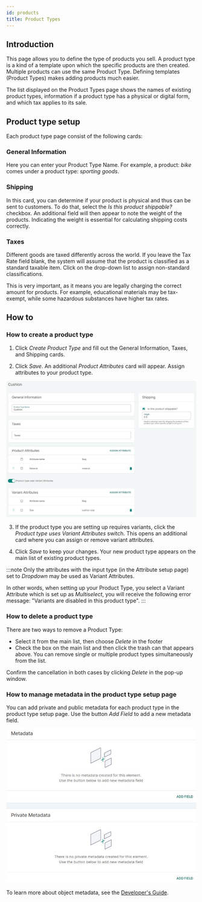 ```yaml
---
id: products
title: Product Types
---
```


## Introduction

This page allows you to define the type of products you sell. A product type is a kind of a template upon which the specific products are then created. Multiple products can use the same Product Type. Defining templates (Product Types) makes adding products much easier.

The list displayed on the Product Types page shows the names of existing product types, information if a product type has a physical or digital form, and which tax applies to its sale.

## Product type setup

Each product type page consist of the following cards:

### General Information

Here you can enter your Product Type Name. For example, a product: _bike_ comes under a product type: _sporting goods_.

### Shipping

In this card, you can determine if your product is physical and thus can be sent to customers. To do that, select the _Is&nbsp;this&nbsp;product&nbsp;shippable?_ checkbox. An additional field will then appear to note the weight of the products. Indicating the weight is essential for calculating shipping costs correctly.

### Taxes

Different goods are taxed differently across the world. If you leave the Tax Rate field blank, the system will assume that the product is classified as a standard taxable item. Click on the drop-down list to assign non-standard classifications.

This is very important, as it means you are legally charging the correct amount for products. For example, educational materials may be tax-exempt, while some hazardous substances have higher tax rates.

## How to

### How to create a product type

1. Click _Create&nbsp;Product&nbsp;Type_ and fill out the General Information, Taxes, and Shipping cards.

2. Click _Save_. An additional _Product Attributes_ card will appear. Assign attributes to your product type.

![Adding product type](../screenshots/config-product-type-details.jpeg)

3. If the product type you are setting up requires variants, click the _Product&nbsp;type&nbsp;uses&nbsp;Variant&nbsp;Attributes_ switch. This opens an additional card where you can assign or remove variant attributes.

4. Click _Save_ to keep your changes. Your new product type appears on the main list of existing product types.

:::note
Only the attributes with the input type (in the Attribute setup page) set to _Dropdown_ may be used as Variant Attributes.

In other words, when setting up your Product Type, you select a Variant Attribute which is set up as _Multiselect_, you will receive the following error message: "Variants are disabled in this product type".
:::

### How to delete a product type

There are two ways to remove a Product Type:

- Select it from the main list, then choose _Delete_ in the footer
- Check the box on the main list and then click the trash can that appears above. You can remove single or multiple product types simultaneously from the list.

Confirm the cancellation in both cases by clicking _Delete_ in the pop-up window.

### How to manage metadata in the product type setup page

You can add private and public metadata for each product type in the product type setup page. Use the button _Add Field_ to add a new metadata field. 

![](../screenshots/metadata.jpg)

To learn more about object metadata, see the [Developer's Guide](developer/metadata.mdx).
